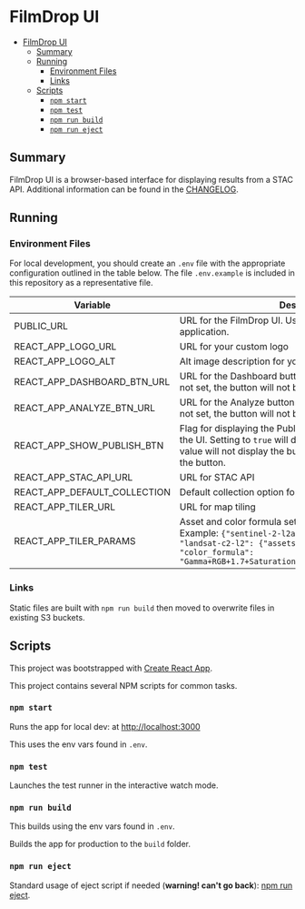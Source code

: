 # FilmDrop UI

- [FilmDrop UI](#filmdrop-ui)
  - [Summary](#summary)
  - [Running](#running)
    - [Environment Files](#environment-files)
    - [Links](#links)
  - [Scripts](#scripts)
    - [`npm start`](#npm-start)
    - [`npm test`](#npm-test)
    - [`npm run build`](#npm-run-build)
    - [`npm run eject`](#npm-run-eject)

## Summary

FilmDrop UI is a browser-based interface for displaying results from a STAC API. Additional information can be found in the [CHANGELOG](CHANGELOG.md).

## Running

### Environment Files

For local development, you should create an `.env` file with the appropriate configuration outlined in the table below.
The file `.env.example` is included in this repository as a representative file.

| Variable                     | Description                                                                                                                                                                                                                          | Required |
| ---------------------------- | ------------------------------------------------------------------------------------------------------------------------------------------------------------------------------------------------------------------------------------ | -------- |
| PUBLIC_URL                   | URL for the FilmDrop UI. Useful when using a CDN to host application.                                                                                                                                                                | Optional |
| REACT_APP_LOGO_URL           | URL for your custom logo                                                                                                                                                                                                             | Optional |
| REACT_APP_LOGO_ALT           | Alt image description for your custom logo                                                                                                                                                                                           | Optional |
| REACT_APP_DASHBOARD_BTN_URL  | URL for the Dashboard button at the top right of the UI. If not set, the button will not be visible.                                                                                                                                 | Optional |
| REACT_APP_ANALYZE_BTN_URL    | URL for the Analyze button at the bottom left of the UI. If not set, the button will not be visible.                                                                                                                                 | Optional |
| REACT_APP_SHOW_PUBLISH_BTN   | Flag for displaying the Publish button at the bottom left of the UI. Setting to `true` will display the button, any other value will not display the button. Default is to not display the button.                                   | Optional |
| REACT_APP_STAC_API_URL       | URL for STAC API                                                                                                                                                                                                                     | Required |
| REACT_APP_DEFAULT_COLLECTION | Default collection option for collection dropdown                                                                                                                                                                                    | Optional |
| REACT_APP_TILER_URL          | URL for map tiling                                                                                                                                                                                                                   | Required |
| REACT_APP_TILER_PARAMS       | Asset and color formula settings by collection name. Example: `{"sentinel-2-l2a": {"assets":["visual"]}, "landsat-c2-l2": {"assets":["red","green","blue"], "color_formula": "Gamma+RGB+1.7+Saturation+1.7+Sigmoidal+RGB+15+0.35"}}` | Optional |

### Links

Static files are built with `npm run build` then moved to overwrite files in existing S3 buckets.

## Scripts

This project was bootstrapped with [Create React App](https://github.com/facebook/create-react-app).

This project contains several NPM scripts for common tasks.

### `npm start`

Runs the app for local dev: at [http://localhost:3000](http://localhost:3000)

This uses the env vars found in `.env`.

### `npm test`

Launches the test runner in the interactive watch mode.

### `npm run build`

This builds using the env vars found in `.env`.

Builds the app for production to the `build` folder.

### `npm run eject`

Standard usage of eject script if needed (**warning! can't go back**): [npm run eject](https://create-react-app.dev/docs/available-scripts/#npm-run-eject).
